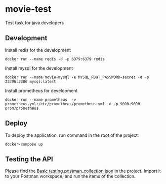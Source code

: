 # movie-test
Test task for java developers

## Development

Install redis for the development

`docker run --name redis -d -p 6379:6379 redis`

Install mysql for the development

`docker run --name movie-mysql -e MYSQL_ROOT_PASSWORD=secret -d -p 23306:3306 mysql:latest`

Install prometheus for development

`docker run --name prometheus  -v prometheus.yml:/etc/prometheus/prometheus.yml -d -p 9090:9090 prom/prometheus`

## Deploy

To deploy the application, run command in the root of the project:

`docker-compose up`

## Testing the API

Please find the [Basic testing.postman_collection.json](Basic%20testing.postman_collection.json) in the project. 
Import it to your Postman workspace, and run the items of the collection. 


